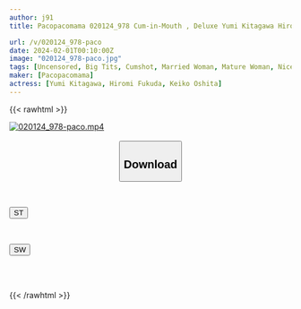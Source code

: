 ```yaml
---
author: j91
title: Pacopacomama 020124_978 Cum-in-Mouth , Deluxe Yumi Kitagawa Hiromi Fukuda Keiko Oshita

url: /v/020124_978-paco
date: 2024-02-01T00:10:00Z
image: "020124_978-paco.jpg"
tags: [Uncensored, Big Tits, Cumshot, Married Woman, Mature Woman, Nice Ass, Nurse, Sexy Legs, Slender]
maker: [Pacopacomama]
actress: [Yumi Kitagawa, Hiromi Fukuda, Keiko Oshita]
---
```



{{< rawhtml >}}

<div class="video" data-videoid="QWAOLZA2oAH03mV">
    <a href="javascript:;">
        <img src="/v/020124_978-paco/020124_978-paco.jpg" width="WIDTH" height="HEIGHT" alt="020124_978-paco.mp4" loading="lazy">
    </a>
</div>

<script type="text/javascript" src="https://j91.asia/asset/on-demand-st.js"></script>

<br>
  <link rel="stylesheet" href="https://j91.asia/asset/bs5.css">
  
  <center>
  <button class="btn btn-primary" type="button" data-bs-toggle="collapse" data-bs-target=".multi-collapse" aria-expanded="false" aria-controls="multiCollapseExample1 multiCollapseExample2"><h2>Download</h2></button></center>
</p>
<div class="row">
  <div class="col">
    <div class="collapse multi-collapse" id="multiCollapseExample1">
      <div class="card card-body">
	      	      <br>
<div class="buttons">  
<p><a href="https://streamtape.to/v/QWAOLZA2oAH03mV" target="_blank"><button class="btn-hover color-3"><i class="fa fa-download"></i> ST</button></a></p></div>
    </div>
  </div>
</div>
  <div class="col">
    <div class="collapse multi-collapse" id="multiCollapseExample2">
      <div class="card card-body">
	      <br>
<div class="buttons">
<p><a href="https://flaswish.com/dkkbh1ys5iua" target="_blank"><button class="btn-hover color-2"><i class="fa fa-download"></i> SW</button></a></p></div>
<br><br>
      </div>
    </div>
  </div>
</div>

{{< /rawhtml >}}